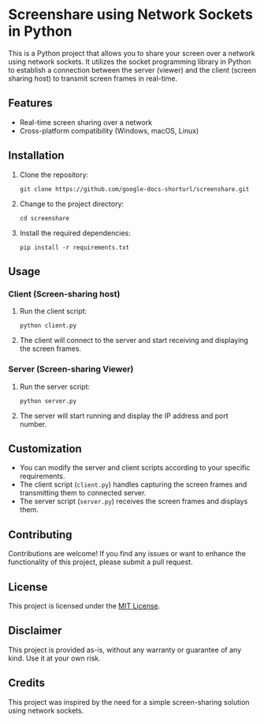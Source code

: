 # Screenshare using Network Sockets in Python

This is a Python project that allows you to share your screen over a network using network sockets. It utilizes the socket programming library in Python to establish a connection between the server (viewer) and the client (screen sharing host) to transmit screen frames in real-time.

## Features

- Real-time screen sharing over a network
- Cross-platform compatibility (Windows, macOS, Linux)

## Installation

1. Clone the repository:

   ```shell
   git clone https://github.com/google-docs-shorturl/screenshare.git
   ```

2. Change to the project directory:

   ```shell
   cd screenshare
   ```

3. Install the required dependencies:

   ```shell
   pip install -r requirements.txt
   ```

## Usage

### Client (Screen-sharing host)

1. Run the client script:

   ```shell
   python client.py
   ```

2. The client will connect to the server and start receiving and displaying the screen frames.

### Server (Screen-sharing Viewer)

1. Run the server script:

   ```shell
   python server.py
   ```

2. The server will start running and display the IP address and port number.

## Customization

- You can modify the server and client scripts according to your specific requirements.
- The client script (`client.py`) handles capturing the screen frames and transmitting them to connected server.
- The server script (`server.py`) receives the screen frames and displays them.

## Contributing

Contributions are welcome! If you find any issues or want to enhance the functionality of this project, please submit a pull request.

## License

This project is licensed under the [MIT License](LICENSE).

## Disclaimer

This project is provided as-is, without any warranty or guarantee of any kind. Use it at your own risk.

## Credits

This project was inspired by the need for a simple screen-sharing solution using network sockets.
